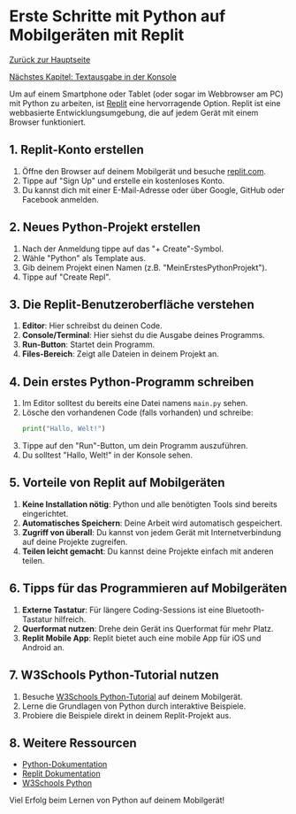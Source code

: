 # Erste Schritte mit Python auf Mobilgeräten mit Replit

[Zurück zur Hauptseite](/Projekte/Kapitel_0/Anfang_Lese_Mich.md)

[Nächstes Kapitel: Textausgabe in der Konsole](/Projekte/Kapitel_1/Textausgabe_InDerKonsole.md)

Um auf einem Smartphone oder Tablet (oder sogar im Webbrowser am PC) mit Python zu arbeiten, ist [Replit](https://replit.com) eine hervorragende Option. Replit ist eine webbasierte Entwicklungsumgebung, die auf jedem Gerät mit einem Browser funktioniert.

## 1. Replit-Konto erstellen
1. Öffne den Browser auf deinem Mobilgerät und besuche [replit.com](https://replit.com).
2. Tippe auf "Sign Up" und erstelle ein kostenloses Konto.
3. Du kannst dich mit einer E-Mail-Adresse oder über Google, GitHub oder Facebook anmelden.

## 2. Neues Python-Projekt erstellen
1. Nach der Anmeldung tippe auf das "+ Create"-Symbol.
2. Wähle "Python" als Template aus.
3. Gib deinem Projekt einen Namen (z.B. "MeinErstesPythonProjekt").
4. Tippe auf "Create Repl".

## 3. Die Replit-Benutzeroberfläche verstehen
1. **Editor**: Hier schreibst du deinen Code.
2. **Console/Terminal**: Hier siehst du die Ausgabe deines Programms.
3. **Run-Button**: Startet dein Programm.
4. **Files-Bereich**: Zeigt alle Dateien in deinem Projekt an.

## 4. Dein erstes Python-Programm schreiben
1. Im Editor solltest du bereits eine Datei namens `main.py` sehen.
2. Lösche den vorhandenen Code (falls vorhanden) und schreibe:
   ```python
   print("Hallo, Welt!")
   ```
3. Tippe auf den "Run"-Button, um dein Programm auszuführen.
4. Du solltest "Hallo, Welt!" in der Konsole sehen.

## 5. Vorteile von Replit auf Mobilgeräten
1. **Keine Installation nötig**: Python und alle benötigten Tools sind bereits eingerichtet.
2. **Automatisches Speichern**: Deine Arbeit wird automatisch gespeichert.
3. **Zugriff von überall**: Du kannst von jedem Gerät mit Internetverbindung auf deine Projekte zugreifen.
4. **Teilen leicht gemacht**: Du kannst deine Projekte einfach mit anderen teilen.

## 6. Tipps für das Programmieren auf Mobilgeräten
1. **Externe Tastatur**: Für längere Coding-Sessions ist eine Bluetooth-Tastatur hilfreich.
2. **Querformat nutzen**: Drehe dein Gerät ins Querformat für mehr Platz.
3. **Replit Mobile App**: Replit bietet auch eine mobile App für iOS und Android an.

## 7. W3Schools Python-Tutorial nutzen
1. Besuche [W3Schools Python-Tutorial](https://www.w3schools.com/python/) auf deinem Mobilgerät.
2. Lerne die Grundlagen von Python durch interaktive Beispiele.
3. Probiere die Beispiele direkt in deinem Replit-Projekt aus.

## 8. Weitere Ressourcen
- [Python-Dokumentation](https://docs.python.org/3/)
- [Replit Dokumentation](https://docs.replit.com/)
- [W3Schools Python](https://www.w3schools.com/python/)

Viel Erfolg beim Lernen von Python auf deinem Mobilgerät!
